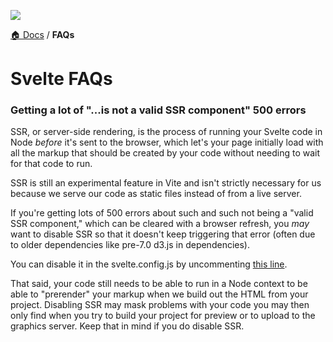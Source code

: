 ![](https://graphics.thomsonreuters.com/style-assets/images/logos/reuters-graphics-logo/svg/graphics-logo-color-dark.svg)

[🏠 Docs](https://github.com/reuters-graphics/bluprint_graphics-kit/blob/master/docs/developers/README.md) / **FAQs**

# Svelte FAQs

### Getting a lot of "...is not a valid SSR component" 500 errors

SSR, or server-side rendering, is the process of running your Svelte code in Node _before_ it's sent to the browser, which let's your page initially load with all the markup that should be created by your code without needing to wait for that code to run.

SSR is still an experimental feature in Vite and isn't strictly necessary for us because we serve our code as static files instead of from a live server.

If you're getting lots of 500 errors about such and such not being a "valid SSR component," which can be cleared with a browser refresh, you _may_ want to disable SSR so that it doesn't keep triggering that error (often due to older dependencies like pre-7.0 d3.js in dependencies).

You can disable it in the svelte.config.js by uncommenting [this line](https://github.com/reuters-graphics/bluprint_graphics-kit/blob/master/svelte.config.js#L42).

That said, your code still needs to be able to run in a Node context to be able to "prerender" your markup when we build out the HTML from your project. Disabling SSR may mask problems with your code you may then only find when you try to build your project for preview or to upload to the graphics server. Keep that in mind if you do disable SSR.
